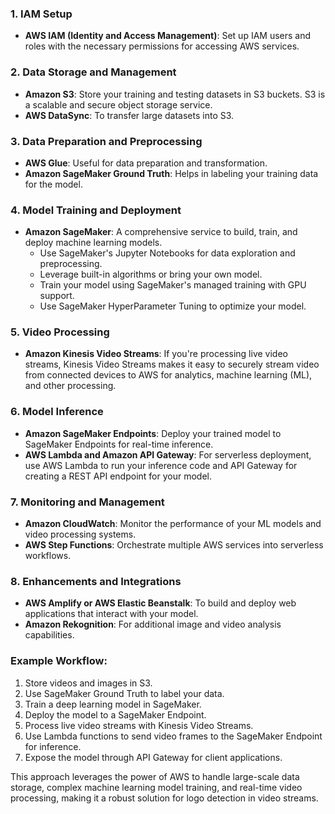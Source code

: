 
### 1. IAM Setup
- **AWS IAM (Identity and Access Management)**: Set up IAM users and roles with the necessary permissions for accessing AWS services.

### 2. Data Storage and Management
- **Amazon S3**: Store your training and testing datasets in S3 buckets. S3 is a scalable and secure object storage service.
- **AWS DataSync**: To transfer large datasets into S3.

### 3. Data Preparation and Preprocessing
- **AWS Glue**: Useful for data preparation and transformation.
- **Amazon SageMaker Ground Truth**: Helps in labeling your training data for the model.

### 4. Model Training and Deployment
- **Amazon SageMaker**: A comprehensive service to build, train, and deploy machine learning models.
  - Use SageMaker's Jupyter Notebooks for data exploration and preprocessing.
  - Leverage built-in algorithms or bring your own model.
  - Train your model using SageMaker's managed training with GPU support.
  - Use SageMaker HyperParameter Tuning to optimize your model.

### 5. Video Processing
- **Amazon Kinesis Video Streams**: If you're processing live video streams, Kinesis Video Streams makes it easy to securely stream video from connected devices to AWS for analytics, machine learning (ML), and other processing.

### 6. Model Inference
- **Amazon SageMaker Endpoints**: Deploy your trained model to SageMaker Endpoints for real-time inference.
- **AWS Lambda and Amazon API Gateway**: For serverless deployment, use AWS Lambda to run your inference code and API Gateway for creating a REST API endpoint for your model.

### 7. Monitoring and Management
- **Amazon CloudWatch**: Monitor the performance of your ML models and video processing systems.
- **AWS Step Functions**: Orchestrate multiple AWS services into serverless workflows.

### 8. Enhancements and Integrations
- **AWS Amplify or AWS Elastic Beanstalk**: To build and deploy web applications that interact with your model.
- **Amazon Rekognition**: For additional image and video analysis capabilities.

### Example Workflow:
1. Store videos and images in S3.
2. Use SageMaker Ground Truth to label your data.
3. Train a deep learning model in SageMaker.
4. Deploy the model to a SageMaker Endpoint.
5. Process live video streams with Kinesis Video Streams.
6. Use Lambda functions to send video frames to the SageMaker Endpoint for inference.
7. Expose the model through API Gateway for client applications.

This approach leverages the power of AWS to handle large-scale data storage, complex machine learning model training, and real-time video processing, making it a robust solution for logo detection in video streams.